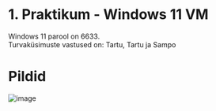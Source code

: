 # 1. Praktikum - Windows 11 VM

Windows 11 parool on 6633.  
Turvaküsimuste vastused on: Tartu, Tartu ja Sampo

# Pildid
![image](https://user-images.githubusercontent.com/21141607/188396348-67849071-8fc1-47cb-b6a9-679685bce90f.png)
